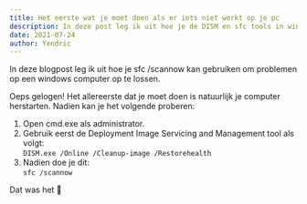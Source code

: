 ```yaml
---
title: Het eerste wat je moet doen als er iets niet werkt op je pc
description: In deze post leg ik uit hoe je de DISM en sfc tools in windows kunt gebruiken om problemen op te lossen.
date: 2021-07-24
author: Yendric
---
```


In deze blogpost leg ik uit hoe je sfc /scannow kan gebruiken om problemen op een windows computer op te lossen.

Oeps gelogen! Het allereerste dat je moet doen is natuurlijk je computer herstarten. Nadien kan je het volgende proberen:

1. Open cmd.exe als administrator.
2. Gebruik eerst de Deployment Image Servicing and Management tool als volgt:  
   `DISM.exe /Online /Cleanup-image /Restorehealth`
3. Nadien doe je dit:  
   `sfc /scannow`

Dat was het 🙂
